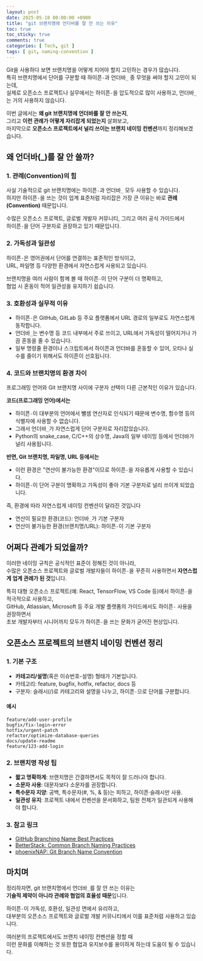 ```yaml
---
layout: post
date: 2025-05-18 00:00:00 +0900
title: "git 브랜치명에 언더바를 잘 안 쓰는 이유"
toc: true
toc_sticky: true
comments: true
categories: [ Tech, git ]
tags: [ git, naming-convention ]
---
```


Git을 사용하다 보면 브랜치명을 어떻게 지어야 할지 고민하는 경우가 많습니다. <br>
특히 브랜치명에서 단어를 구분할 때 하이픈`-`과 언더바`_` 중 무엇을 써야 할지 고민이 되는데, <br>
실제로 오픈소스 프로젝트나 실무에서는 하이픈`-`을 압도적으로 많이 사용하고, 언더바`_`는 거의 사용하지 않습니다.

이번 글에서는 **왜 git 브랜치명에 언더바를 잘 안 쓰는지**, <br>
그리고 **이런 관례가 어떻게 자리잡게 되었는지** 살펴보고, <br>
마지막으로 **오픈소스 프로젝트에서 널리 쓰이는 브랜치 네이밍 컨벤션**까지 정리해보겠습니다.

## 왜 언더바(_)를 잘 안 쓸까?

### 1. 관례(Convention)의 힘

사실 기술적으로 git 브랜치명에는 하이픈`-`과 언더바`_` 모두 사용할 수 있습니다. <br>
하지만 하이픈`-`을 쓰는 것이 업계 표준처럼 자리잡은 가장 큰 이유는 바로 **관례(Convention)** 때문입니다.

수많은 오픈소스 프로젝트, 글로벌 개발자 커뮤니티, 그리고 여러 공식 가이드에서 <br>
하이픈`-`을 단어 구분자로 권장하고 있기 때문입니다.

### 2. 가독성과 일관성

하이픈`-`은 영어권에서 단어를 연결하는 표준적인 방식이고, <br>
URL, 파일명 등 다양한 환경에서 자연스럽게 사용되고 있습니다.<br>

브랜치명을 여러 사람이 함께 볼 때 하이픈`-`이 단어 구분이 더 명확하고, <br>
협업 시 혼동이 적어 일관성을 유지하기 쉽습니다.

### 3. 호환성과 실무적 이유

- 하이픈`-`은 GitHub, GitLab 등 주요 플랫폼에서 URL 경로의 일부로도 자연스럽게 동작합니다. <br>
- 언더바`_`는 변수명 등 코드 내부에서 주로 쓰이고, URL에서 가독성이 떨어지거나 가끔 혼동을 줄 수 있습니다. <br>
- 일부 명령줄 환경이나 스크립트에서 하이픈과 언더바를 혼동할 수 있어, 오타나 실수를 줄이기 위해서도 하이픈이 선호됩니다.

### 4. 코드와 브랜치명의 환경 차이

프로그래밍 언어와 Git 브랜치명 사이에 구분자 선택이 다른 근본적인 이유가 있습니다.

**코드(프로그래밍 언어)에서는**
- 하이픈`-`이 대부분의 언어에서 뺄셈 연산자로 인식되기 때문에 변수명, 함수명 등의 식별자에 사용할 수 없습니다.
- 그래서 언더바`_`가 자연스럽게 단어 구분자로 자리잡았습니다.
- Python의 snake_case, C/C++의 상수명, Java의 일부 네이밍 등에서 언더바가 널리 사용됩니다.

**반면, Git 브랜치명, 파일명, URL 등에서는**
- 이런 환경은 "연산이 불가능한 환경"이므로 하이픈`-`을 자유롭게 사용할 수 있습니다.
- 하이픈`-`이 단어 구분이 명확하고 가독성이 좋아 기본 구분자로 널리 쓰이게 되었습니다.

즉, 환경에 따라 자연스럽게 네이밍 컨벤션이 달라진 것입니다
- 연산이 필요한 환경(코드): 언더바`_`가 기본 구분자
- 연산이 불가능한 환경(브랜치명/URL): 하이픈`-`이 기본 구분자

## 어쩌다 관례가 되었을까?

이러한 네이밍 규칙은 공식적인 표준이 정해진 것이 아니라,<br>
수많은 오픈소스 프로젝트와 글로벌 개발자들이 하이픈`-`을 꾸준히 사용하면서 **자연스럽게 업계 관례가 된 것**입니다.

특히 대형 오픈소스 프로젝트(예: React, TensorFlow, VS Code 등)에서 하이픈`-`을 적극적으로 사용하고,<br>
GitHub, Atlassian, Microsoft 등 주요 개발 플랫폼의 가이드에서도 하이픈`-` 사용을 권장하면서<br>
초보 개발자부터 시니어까지 모두가 하이픈`-`을 쓰는 문화가 굳어진 현상입니다.

## 오픈소스 프로젝트의 브랜치 네이밍 컨벤션 정리

### 1. 기본 구조

- **카테고리/설명**(혹은 이슈번호-설명) 형태가 기본입니다.
- 카테고리: feature, bugfix, hotfix, refactor, docs 등
- 구분자: 슬래시(/)로 카테고리와 설명을 나누고, 하이픈`-`으로 단어를 구분합니다.

#### 예시

```
feature/add-user-profile
bugfix/fix-login-error
hotfix/urgent-patch
refactor/optimize-database-queries
docs/update-readme
feature/123-add-login
```

### 2. 브랜치명 작성 팁

- **짧고 명확하게**: 브랜치명은 간결하면서도 목적이 잘 드러나야 합니다.
- **소문자 사용**: 대문자보다 소문자를 권장합니다.
- **특수문자 지양**: 공백, 특수문자(#, %, & 등)는 피하고, 하이픈·슬래시만 사용.
- **일관성 유지**: 프로젝트 내에서 컨벤션을 문서화하고, 팀원 전체가 일관되게 사용해야 합니다.

### 3. 참고 링크

- [GitHub Branching Name Best Practices](https://github.com)
- [BetterStack: Common Branch Naming Practices](https://betterstack.com/community/guides/scm/git-branch-naming-convention/)
- [phoenixNAP: Git Branch Name Convention](https://phoenixnap.com/kb/git-branch-naming-convention)

## 마치며

정리하자면, git 브랜치명에서 언더바`_`를 잘 안 쓰는 이유는 <br>
**기술적 제약이 아니라 관례와 협업의 효율성 때문**입니다.

하이픈`-`이 가독성, 호환성, 일관성 면에서 유리하고,<br>
대부분의 오픈소스 프로젝트와 글로벌 개발 커뮤니티에서 이를 표준처럼 사용하고 있습니다.

여러분의 프로젝트에서도 브랜치 네이밍 컨벤션을 정할 때<br>
이런 문화를 이해하는 것 또한 협업과 유지보수를 용이하게 하는데 도움이 될 수 있습니다.